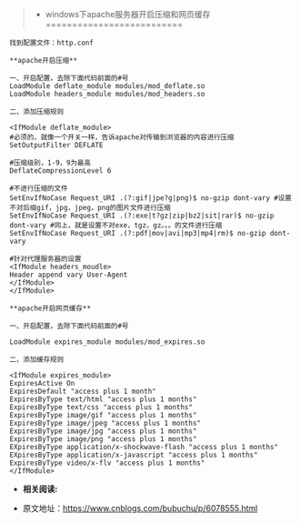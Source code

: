 > *   windows下apache服务器开启压缩和网页缓存
    ==========================
    
    找到配置文件：http.conf
    
    **apache开启压缩**
    
    一、开启配置，去除下面代码前面的#号  
    LoadModule deflate_module modules/mod_deflate.so  
    LoadModule headers_module modules/mod_headers.so
    
    二、添加压缩规则
    
    <IfModule deflate_module>  
    #必须的，就像一个开关一样，告诉apache对传输到浏览器的内容进行压缩  
    SetOutputFilter DEFLATE  
      
    #压缩级别，1-9，9为最高  
    DeflateCompressionLevel 6  
      
    #不进行压缩的文件  
    SetEnvIfNoCase Request_URI .(?:gif|jpe?g|png)$ no-gzip dont-vary #设置不对后缀gif，jpg，jpeg，png的图片文件进行压缩  
    SetEnvIfNoCase Request_URI .(?:exe|t?gz|zip|bz2|sit|rar)$ no-gzip dont-vary #同上，就是设置不对exe，tgz，gz。。。的文件进行压缩  
    SetEnvIfNoCase Request_URI .(?:pdf|mov|avi|mp3|mp4|rm)$ no-gzip dont-vary  
      
    #针对代理服务器的设置  
    <IfModule headers_moudle>  
    Header append vary User-Agent  
    </IfModule>  
    </IfModule>
    
    **apache开启网页缓存**
    
    一、开启配置，去除下面代码前面的#号
    
    LoadModule expires_module modules/mod_expires.so
    
    二、添加缓存规则
    
    <IfModule expires_module>  
    ExpiresActive On  
    ExpiresDefault "access plus 1 month"  
    ExpiresByType text/html "access plus 1 months"  
    ExpiresByType text/css "access plus 1 months"  
    ExpiresByType image/gif "access plus 1 months"  
    ExpiresByType image/jpeg "access plus 1 months"  
    ExpiresByType image/jpg "access plus 1 months"  
    ExpiresByType image/png "access plus 1 months"  
    EXpiresByType application/x-shockwave-flash "access plus 1 months"  
    EXpiresByType application/x-javascript "access plus 1 months"  
    ExpiresByType video/x-flv "access plus 1 months"  
    </IfModule>
    
*   **相关阅读:**  
    
*   原文地址：https://www.cnblogs.com/bubuchu/p/6078555.html